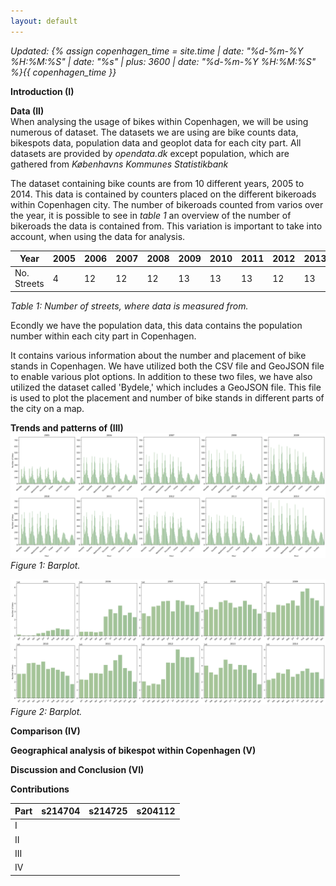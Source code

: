 ```yaml
---
layout: default
---
```

*Updated: {% assign copenhagen_time = site.time | date: "%d-%m-%Y %H:%M:%S" | date: "%s" | plus: 3600 | date: "%d-%m-%Y %H:%M:%S" %}{{ copenhagen_time }}*


__Introduction (I)__




__Data (II)__\
When analysing the usage of bikes within Copenhagen, we will be using numerous of dataset.  The datasets we are using are bike counts data, bikespots data, population data and geoplot data for each city part. All datasets are provided by *opendata.dk* except population, which are gathered from *Københavns Kommunes Statistikbank*

The dataset containing bike counts are from 10 different years, 2005 to 2014. This data is contained by counters placed on the different bikeroads within Copenhagen city. The number of bikeroads counted from varios over the year, it is possible to see in *table 1* an overview of the number of bikeroads the data is contained from. This variation is important to take into account, when using the data for analysis.


|Year| 2005 | 2006 | 2007 | 2008 | 2009 | 2010 | 2011 | 2012 | 2013 | 2014 | 
|--------|--------|---------|-----------|----------|--------|----------|--------|--------|--------|--------|
|No. Streets|  4  |   12  | 12      | 12     | 13   | 13     | 13   |12   |13   |9   |

_Table 1: Number of streets, where data is measured from._

Econdly we have the population data, this data contains the population number within each city part in Copenhagen.


It contains various information about the number and placement of bike stands in Copenhagen. We have utilized both the CSV file and GeoJSON file to enable various plot options. In addition to these two files, we have also utilized the dataset called 'Bydele,' which includes a GeoJSON file. This file is used to plot the placement and number of bike stands in different parts of the city on a map.

__Trends and patterns of (III)__
![One time-series / bar chart](/A3/168hourplot.png)
_Figure 1: Barplot._

![One time-series / bar chart](/A3/monthlyplot.png)
_Figure 2: Barplot._


__Comparison (IV)__


__Geographical analysis of bikespot within Copenhagen (V)__


__Discussion and Conclusion (VI)__


__Contributions__

| Part | s214704 | s214725 | s204112 |
|------|---------|---------|---------|
| I    |         |         |         |
| II   |         |         |         |
| III  |         |         |         |
| IV   |         |         |         |

